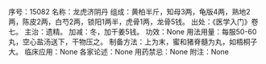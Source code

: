 序号：15082
名称：龙虎济阴丹
组成：黄柏半斤，知母3两，龟版4两，熟地2两，陈皮2两，白芍2两，锁阳1两半，虎骨1两，龙骨5钱。
出处：《医学入门》卷七。
主治：遗精。
加减：冬，加干姜5钱。
功效：None
用法用量：每服50-60丸，空心盐汤送下，干物压之。
制备方法：上为末，蜜和猪脊髓为丸，如梧桐子大。
临床应用：None
各家论述：None
用药禁忌：None
附注：None

